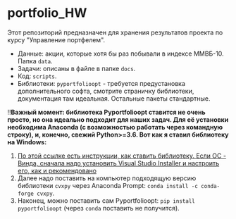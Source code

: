 # portfolio_HW
Этот репозиторий предназначен для хранения результатов проекта по курсу "Управление портфелем".
 * Данные: акции, которые хотя бы раз побывали в индексе ММВБ-10. Папка `data`.
 * Задачи: описаны в файле в папке `docs`.
 * Код: `scripts`.
 * Библиотеки: `pyportfolioopt` - требуется предустановка дополнительного софта, смотрите страничку библиотеки, документация там идеальная. Остальные пакеты стандартные.

‼️**Важный момент: библиотека Pyportfolioopt ставится не очень просто, но она идеально подходит для наших задач. Для её установки необходима Anaconda (с возможностью работать через командную строку), и, конечно, свежий Python>=3.6. Вот как я ставил библиотеку на Windows:**
 1. [По этой ссылке есть инструкции, как ставить библиотеку. Если ОС - Винда, сначала надо установить Visual Studio Installer и настроить его, как и рекомендовано](https://pyportfolioopt.readthedocs.io/en/latest/)
 2. Далее надо поставить на компьютер подходящую версию библиотеки `cvxpy` через Anaconda Prompt: `conda install -c conda-forge cvxpy`.
 3. Наконец, можно поставить сам Pyportfolioopt: `pip install pyportfolioopt` (через `conda` поставить не получится).
